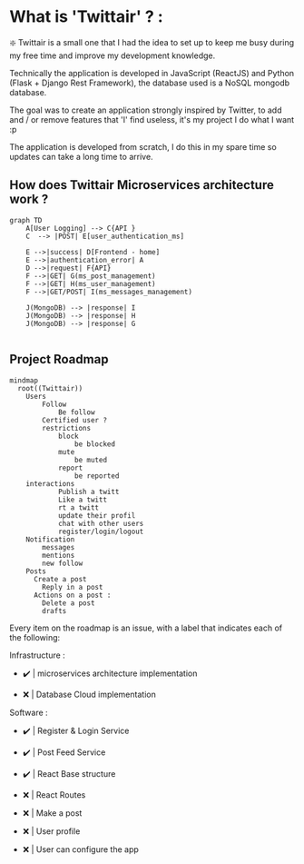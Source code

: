 # What is 'Twittair' ? : 

❇️ Twittair is a small one that I had the idea to set up to keep me busy during my free time and improve my development knowledge.

Technically the application is developed in JavaScript (ReactJS) and Python (Flask + Django Rest Framework), the database used is a NoSQL mongodb database.

The goal was to create an application strongly inspired by Twitter, to add and / or remove features that 'I' find useless, it's my project I do what I want :p


The application is developed from scratch, I do this in my spare time so updates can take a long time to arrive.
## How does Twittair Microservices architecture work ? 
```mermaid
graph TD    
    A[User Logging] --> C{API }
    C  --> |POST| E[user_authentication_ms]
    
    E -->|success| D[Frontend - home]
    E -->|authentication_error| A 
    D -->|request| F{API} 
    F -->|GET| G(ms_post_management)
    F -->|GET| H(ms_user_management)
    F -->|GET/POST| I(ms_messages_management)

    J(MongoDB) --> |response| I
    J(MongoDB) --> |response| H
    J(MongoDB) --> |response| G
    
```

## Project Roadmap
```mermaid
mindmap
  root((Twittair))
    Users
        Follow
            Be follow
        Certified user ? 
        restrictions
            block 
                be blocked
            mute
                be muted
            report
                be reported
    interactions
            Publish a twitt
            Like a twitt
            rt a twitt
            update their profil
            chat with other users
            register/login/logout
    Notification 
        messages
        mentions
        new follow
    Posts
      Create a post
        Reply in a post 
      Actions on a post : 
        Delete a post
        drafts
```


Every item on the roadmap is an issue, with a label that indicates each of the following:



Infrastructure : 

- ✔️ | microservices architecture implementation

- ❌️ | Database Cloud implementation


Software : 

- ✔️ | Register & Login Service

- ✔️ | Post Feed Service

- ✔️ | React Base structure

- ❌️ | React Routes

- ❌️ | Make a post

- ❌️ | User profile

- ❌️ | User can configure the app



